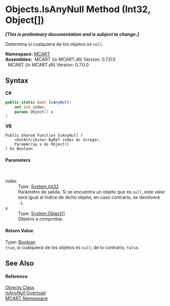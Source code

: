 # Objects.IsAnyNull Method (Int32, Object[])
 _**\[This is preliminary documentation and is subject to change.\]**_

Determina si cualquiera de los objetos es `null`.

**Namespace:**&nbsp;<a href="89e7854f-fe6f-d208-fb0c-b17953422852">MCART</a><br />**Assemblies:**&nbsp;&nbsp;MCART (in MCART.dll) Version: 0.7.0.0<br />&nbsp;&nbsp;MCART (in MCART.dll) Version: 0.7.0.0<br />

## Syntax

**C#**<br />
``` C#
public static bool IsAnyNull(
	out int index,
	params Object[] x
)
```

**VB**<br />
``` VB
Public Shared Function IsAnyNull ( 
	<OutAttribute> ByRef index As Integer,
	ParamArray x As Object()
) As Boolean
```


#### Parameters
&nbsp;<dl><dt>index</dt><dd>Type: <a href="http://msdn2.microsoft.com/es-es/library/td2s409d" target="_blank">System.Int32</a><br />Parámetro de salida. Si se encuentra un objeto que es `null`, este valor será igual al índice de dicho objeto, en caso contrario, se devolverá `-1`.</dd><dt>x</dt><dd>Type: <a href="http://msdn2.microsoft.com/es-es/library/e5kfa45b" target="_blank">System.Object</a>[]<br />Objetos a comprobar.</dd></dl>

#### Return Value
Type: <a href="http://msdn2.microsoft.com/es-es/library/a28wyd50" target="_blank">Boolean</a><br />`true`, si cualquiera de los objetos es `null`; de lo contrario, `false`.

## See Also


#### Reference
<a href="bed01b44-1ba8-b02e-7f19-0855e84b8dbd">Objects Class</a><br /><a href="13ed1303-913b-4454-a309-18ca57a1e34f">IsAnyNull Overload</a><br /><a href="89e7854f-fe6f-d208-fb0c-b17953422852">MCART Namespace</a><br />